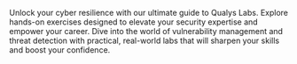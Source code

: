 
Unlock your cyber resilience with our ultimate guide to Qualys Labs. Explore hands-on exercises designed to elevate your security expertise and empower your career. Dive into the world of vulnerability management and threat detection with practical, real-world labs that will sharpen your skills and boost your confidence.
